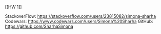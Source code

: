 [[HW 1]]

StackoverFlow: https://stackoverflow.com/users/23815082/simona-sharha
Codewars: https://www.codewars.com/users/Simona%20Sharha
GitHub: https://github.com/SharhaSimona
